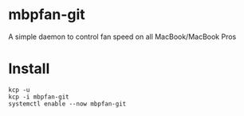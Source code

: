 # mbpfan-git
A simple daemon to control fan speed on all MacBook/MacBook Pros

# Install

```
kcp -u
kcp -i mbpfan-git
systemctl enable --now mbpfan-git
```
